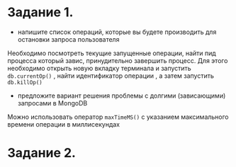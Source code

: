 Задание 1.
===
- напишите список операций, которые вы будете производить для остановки запроса пользователя

Необходимо посмотреть текущие запущенные операции, найти пид процесса который завис, принудительно завершить процесс. Для этого необходимо открыть новую вкладку терминала и запустить `db.currentOp()` , найти идентификатор операции , а затем запустить `db.killOp()`

- предложите вариант решения проблемы с долгими (зависающими) запросами в MongoDB

Можно использовать оператор `maxTimeMS()` с указанием максимального времени операции в миллисекундах

Задание 2.
===
